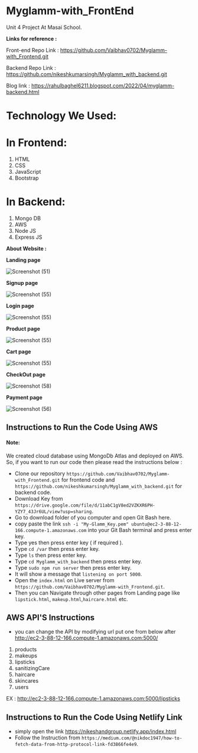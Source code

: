 # Myglamm-with_FrontEnd

Unit 4 Project At Masai School.

**Links for reference :**

Front-end Repo Link :
https://github.com/Vaibhav0702/Myglamm-with_Frontend.git

Backend Repo Link :
https://github.com/nikeshkumarsingh/Myglamm_with_backend.git

Blog link : 
https://rahulbaghel6211.blogspot.com/2022/04/myglamm-backend.html




# Technology We Used:
# In Frontend:
1. HTML
2. CSS
3. JavaScript
4. Bootstrap


# In Backend:
1. Mongo DB
2. AWS
3. Node JS
4. Express JS


**About Website :**

**Landing page**

![Screenshot (51)](https://blogger.googleusercontent.com/img/b/R29vZ2xl/AVvXsEiNJca0H2TrVgRNZQPIDUunv9JGMLp6CFVNYe_WxWQ6jqbwU0SCQR33yMd0egy1_L97r6XWrcdj06it5Dy7zlxwf-B-2Hp1ly0R6l0IbfxNBK9xhBFp_HBLstBAuVByCmTm6i4JbzpH53PB-ikNm4xWuTuwhQngrHIDkCYJQOXRGUMhWBTirmTsUA2s/s1280/WhatsApp%20Image%202022-04-02%20at%2013.37.02.jpeg)

**Signup page**

![Screenshot (55)](https://blogger.googleusercontent.com/img/b/R29vZ2xl/AVvXsEiySwBItoN_osGJwzNi5Z3r9sfhV4lgA8_Z5VtSMogC2aE1bMwn1F-tgInL5dE-Wi9_9S2MqYeERxI7mY1obcx9li6LphrVr0GZB7YKb3moi5SrxZcR65lVkGxDXAUogvcBzD4Re6IpgFue-K_i9uiI-oWT53lkFHKzCFnHKqCAtNBZmEdlYV2_3hA7/s1280/WhatsApp%20Image%202022-04-03%20at%2013.33.31.jpeg)

**Login page**

![Screenshot (55)](https://blogger.googleusercontent.com/img/b/R29vZ2xl/AVvXsEgE-1x6B0OsWGqiWdBv6lLurABJR6ofeazPIw4F4wyuRTd4tCNLKOquuQpMtd_wfApLMIaqHTm7glN1Iep4X99kvAQTcQvaki04RxoqZgxGbqMTbMrshucv9pp_qLtdzDYfB7zfvwFY4ZXUhLDa0i5LlLZZLIJlrHQFHrQocbCSaid-G1JS1Z3vJQqU/s1279/WhatsApp%20Image%202022-04-03%20at%2013.33.29%20(1).jpeg)

**Product page**

![Screenshot (55)](https://blogger.googleusercontent.com/img/b/R29vZ2xl/AVvXsEghOicVGE7EONc0VjOMBux6BD39oe6qO9ifC7DhS159RPtnx3PSUU6ly4LaAUccZv8vMEK6Ee2AeAIBC2ISI4vRaSfDgKpM2Ulmvc5t2nCmWhfW6Jv97_EzBVhVnu-qYLrCieqz_FPDSNVC8HXZCY18T9BR0LGKgkbCROf3fSn6t92Ge545DIJK26_8/s1280/WhatsApp%20Image%202022-04-03%20at%2013.33.30%20(1).jpeg)

**Cart page**

![Screenshot (55)](https://blogger.googleusercontent.com/img/b/R29vZ2xl/AVvXsEgD0zHnD09NwxNtdx9q-0dtCsVlC9JZvBPjB8KUFgL2sDt2S0QLVxj92cyw_rfZBp9MotbwytO_P4SNPHoSEMSmDhFcUUmgXP3Oggn7_5yf-lzZkLkPqAQs3gjEkxbYyPGBcp8dMMsvjqGgGxkoCLNtIuAS9xZcGILiwEw7Kkx_mzD6kpBSarWPCZT-/s1280/WhatsApp%20Image%202022-04-03%20at%2013.33.27.jpeg)

**CheckOut page**

![Screenshot (58)](https://blogger.googleusercontent.com/img/a/AVvXsEgUw4OXMOYXvQv1hj5J03rw8bA3YxzATuZW5jJG1_J5XMwaMtyY9zQdvPSp19RFXZxX4Jmkhv2Vw984QDOaMOPCz_gjmuuerY2-6RZVpuR3AzapNslb4riWbC2CzOKwYQKE0ceApBcDUPo0JXKdwal6t5ciCCiPrOBnAuIwsIJvH1e5Q5Pot_REgkV9=s320)

**Payment page**

![Screenshot (56)](https://blogger.googleusercontent.com/img/a/AVvXsEiS0s4hKld4oofBxONLSceprbyTCPbZmEB0vcWKz23QP3qOVkp7-nvokWgYuW7lfP9gMrgYYm6IjAzlIRbgkvmL94HBw6CzPtyL-NDYXeIcBplKsr4Yx_Wa5QSylk53JFCGzy622sxADjy3sX670WumLukcfieTfz8kRbUjr3HdxRq1XT16netp9Wit=s1280)




## Instructions to Run the Code Using AWS
#### Note:

We created cloud database using MongoDb Atlas and deployed on AWS. So, if you want to run our code then please read the instructions below :
- Clone our repository `https://github.com/Vaibhav0702/Myglamm-with_Frontend.git` for frontend code and `https://github.com/nikeshkumarsingh/Myglamm_with_backend.git` for backend code.
- Download Key from `https://drive.google.com/file/d/11abC1gV8ed2VZKXR6PH-YZY7_43Jr6UL/view?usp=sharing`.
- Go to download folder of you computer and open Git Bash here.
- copy paste the link `ssh -i "My-Glamm_Key.pem" ubuntu@ec2-3-88-12-166.compute-1.amazonaws.com` into your Git Bash terminal and press enter key.
- Type yes then press enter key ( if required ).
- Type `cd /var` then press enter key.
- Type `ls` then press enter key.
- Type `cd Myglamm_with_backend` then press enter key.
- Type `sudo npm run server` then press enter key.
- It will show a message that `listening on port 5000`.
- Open the `index.html` on Live server from `https://github.com/Vaibhav0702/Myglamm-with_Frontend.git`.
- Then you can Navigate through other pages from Landing page like `lipstick.html`, `makeup.html`,`haircare.html` etc.



## AWS API'S Instructions 

- you can change the API by modifying url put one from below after http://ec2-3-88-12-166.compute-1.amazonaws.com:5000/

1. products
2. makeups
3. lipsticks
4. sanitizingCare
5. haircare
6. skincares
7. users

EX :
http://ec2-3-88-12-166.compute-1.amazonaws.com:5000/lipsticks

## Instructions to Run the Code Using Netlify Link
- simply open the link https://nikeshandgroup.netlify.app/index.html
- Follow the Instruction from `https://medium.com/@nikdoc1947/how-to-fetch-data-from-http-protocol-link-fd3866fe4e9`.


